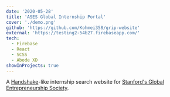 ```yaml
---
date: '2020-05-28'
title: 'ASES Global Internship Portal'
cover: './demo.png'
github: 'https://github.com/Kohmei358/grip-website'
external: 'https://testing2-54b27.firebaseapp.com/'
tech:
  - Firebase
  - React
  - SCSS
  - Abode XD
showInProjects: true
---
```


A [Handshake](https://www.joinhandshake.com/)-like internship search website for [Stanford's Global Entrepreneurship Society](https://www.ases.stanford.edu).
